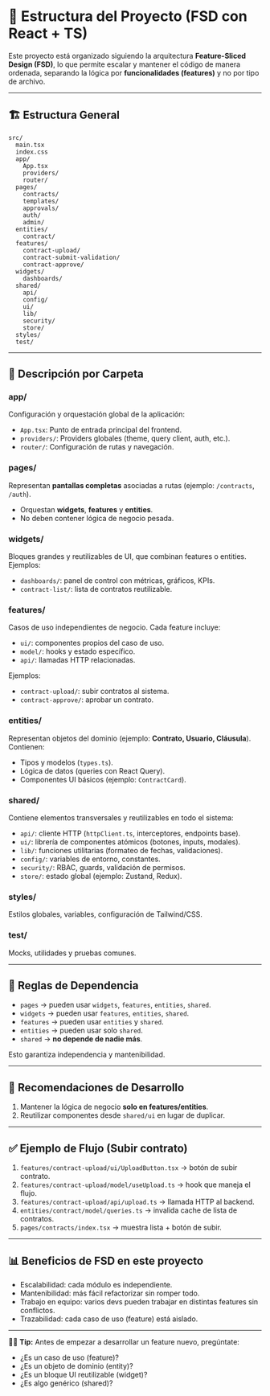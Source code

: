 # 📂 Estructura del Proyecto (FSD con React + TS)

Este proyecto está organizado siguiendo la arquitectura **Feature-Sliced Design (FSD)**, 
lo que permite escalar y mantener el código de manera ordenada, separando la lógica 
por **funcionalidades (features)** y no por tipo de archivo.

---

## 🏗️ Estructura General

```
src/
  main.tsx
  index.css
  app/
    App.tsx
    providers/
    router/
  pages/
    contracts/
    templates/
    approvals/
    auth/
    admin/
  entities/
    contract/
  features/
    contract-upload/
    contract-submit-validation/
    contract-approve/
  widgets/
    dashboards/
  shared/
    api/
    config/
    ui/
    lib/
    security/
    store/
  styles/
  test/
```

---

## 📌 Descripción por Carpeta

### **app/**
Configuración y orquestación global de la aplicación:
- `App.tsx`: Punto de entrada principal del frontend.
- `providers/`: Providers globales (theme, query client, auth, etc.).
- `router/`: Configuración de rutas y navegación.

### **pages/**
Representan **pantallas completas** asociadas a rutas (ejemplo: `/contracts`, `/auth`).
- Orquestan **widgets**, **features** y **entities**.
- No deben contener lógica de negocio pesada.

### **widgets/**
Bloques grandes y reutilizables de UI, que combinan features o entities.
Ejemplos:
- `dashboards/`: panel de control con métricas, gráficos, KPIs.
- `contract-list/`: lista de contratos reutilizable.

### **features/**
Casos de uso independientes de negocio. Cada feature incluye:
- `ui/`: componentes propios del caso de uso.
- `model/`: hooks y estado específico.
- `api/`: llamadas HTTP relacionadas.

Ejemplos:
- `contract-upload/`: subir contratos al sistema.
- `contract-approve/`: aprobar un contrato.

### **entities/**
Representan objetos del dominio (ejemplo: **Contrato, Usuario, Cláusula**).
Contienen:
- Tipos y modelos (`types.ts`).
- Lógica de datos (queries con React Query).
- Componentes UI básicos (ejemplo: `ContractCard`).

### **shared/**
Contiene elementos transversales y reutilizables en todo el sistema:
- `api/`: cliente HTTP (`httpClient.ts`, interceptores, endpoints base).
- `ui/`: librería de componentes atómicos (botones, inputs, modales).
- `lib/`: funciones utilitarias (formateo de fechas, validaciones).
- `config/`: variables de entorno, constantes.
- `security/`: RBAC, guards, validación de permisos.
- `store/`: estado global (ejemplo: Zustand, Redux).

### **styles/**
Estilos globales, variables, configuración de Tailwind/CSS.

### **test/**
Mocks, utilidades y pruebas comunes.

---

## 🔄 Reglas de Dependencia

- `pages` → pueden usar `widgets`, `features`, `entities`, `shared`.
- `widgets` → pueden usar `features`, `entities`, `shared`.
- `features` → pueden usar `entities` y `shared`.
- `entities` → pueden usar solo `shared`.
- `shared` → **no depende de nadie más**.

Esto garantiza independencia y mantenibilidad.

---

## 🚀 Recomendaciones de Desarrollo

1. Mantener la lógica de negocio **solo en features/entities**.
2. Reutilizar componentes desde `shared/ui` en lugar de duplicar.

---

## ✅ Ejemplo de Flujo (Subir contrato)

1. `features/contract-upload/ui/UploadButton.tsx` → botón de subir contrato.  
2. `features/contract-upload/model/useUpload.ts` → hook que maneja el flujo.  
3. `features/contract-upload/api/upload.ts` → llamada HTTP al backend.  
4. `entities/contract/model/queries.ts` → invalida cache de lista de contratos.  
5. `pages/contracts/index.tsx` → muestra lista + botón de subir.  

---

## 📊 Beneficios de FSD en este proyecto

- Escalabilidad: cada módulo es independiente.
- Mantenibilidad: más fácil refactorizar sin romper todo.
- Trabajo en equipo: varios devs pueden trabajar en distintas features sin conflictos.
- Trazabilidad: cada caso de uso (feature) está aislado.

---

👨‍💻 **Tip:** Antes de empezar a desarrollar un feature nuevo, pregúntate:  
- ¿Es un caso de uso (feature)?  
- ¿Es un objeto de dominio (entity)?  
- ¿Es un bloque UI reutilizable (widget)?  
- ¿Es algo genérico (shared)?  
